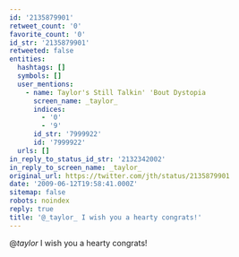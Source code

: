 ```yaml
---
id: '2135879901'
retweet_count: '0'
favorite_count: '0'
id_str: '2135879901'
retweeted: false
entities:
  hashtags: []
  symbols: []
  user_mentions:
    - name: Taylor's Still Talkin' 'Bout Dystopia
      screen_name: _taylor_
      indices:
        - '0'
        - '9'
      id_str: '7999922'
      id: '7999922'
  urls: []
in_reply_to_status_id_str: '2132342002'
in_reply_to_screen_name: _taylor_
original_url: https://twitter.com/jth/status/2135879901
date: '2009-06-12T19:58:41.000Z'
sitemap: false
robots: noindex
reply: true
title: '@_taylor_ I wish you a hearty congrats!'
---
```


@_taylor_ I wish you a hearty congrats!